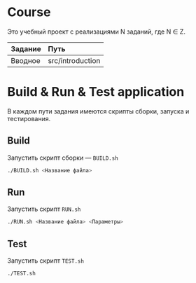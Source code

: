 # Course

Это учебный проект с реализациями N заданий, где N ∈ Z.

| Задание | Путь |
|:---|:---|
| Вводное | src/introduction |

# Build & Run & Test application
В каждом пути задания имеются скрипты сборки, запуска и тестирования.

## Build
Запустить скрипт сборки — `BUILD.sh`
```bash
./BUILD.sh <Название файла>
```


## Run
Запустить скрипт `RUN.sh`
```bash
./RUN.sh <Название файла> <Параметры>
```

## Test
Запустить скрипт `TEST.sh`
```bash
./TEST.sh
```